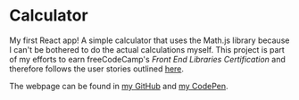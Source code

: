 # Calculator

My first React app! A simple calculator that uses the Math.js library because I can't be bothered to do the actual calculations myself. This project is part of my efforts to earn freeCodeCamp's _Front End Libraries Certification_ and therefore follows the user stories outlined [here](https://learn.freecodecamp.org/front-end-libraries/front-end-libraries-projects/build-a-javascript-calculator). 


The webpage can be found in [my GitHub](https://dmahely.github.io/calculator/) and [my CodePen](https://codepen.io/dmahely/full/GaEvWV).
